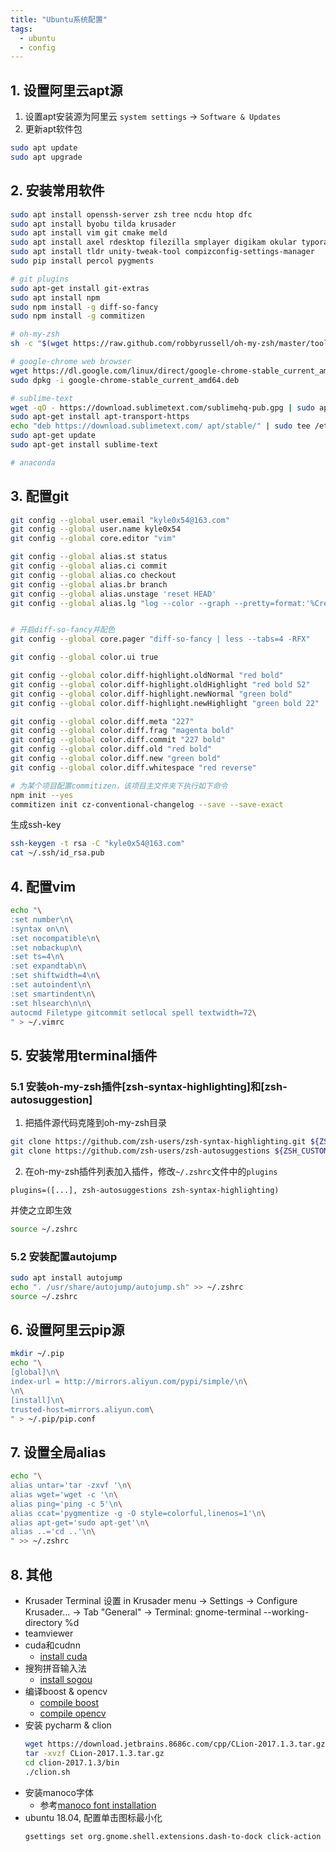 ```yaml
---
title: "Ubuntu系统配置"
tags:
  - ubuntu
  - config
---
```



## 1. 设置阿里云apt源
1. 设置apt安装源为阿里云
`system settings` -> `Software & Updates`
2. 更新apt软件包
```sh
sudo apt update
sudo apt upgrade
```


## 2. 安装常用软件
```sh
sudo apt install openssh-server zsh tree ncdu htop dfc
sudo apt install byobu tilda krusader
sudo apt install vim git cmake meld
sudo apt install axel rdesktop filezilla smplayer digikam okular typora tig keepass2
sudo apt install tldr unity-tweak-tool compizconfig-settings-manager
sudo pip install percol pygments

# git plugins
sudo apt-get install git-extras
sudo apt install npm
sudo npm install -g diff-so-fancy
sudo npm install -g commitizen

# oh-my-zsh
sh -c "$(wget https://raw.github.com/robbyrussell/oh-my-zsh/master/tools/install.sh -O -)"

# google-chrome web browser
wget https://dl.google.com/linux/direct/google-chrome-stable_current_amd64.deb
sudo dpkg -i google-chrome-stable_current_amd64.deb

# sublime-text
wget -qO - https://download.sublimetext.com/sublimehq-pub.gpg | sudo apt-key add -
sudo apt-get install apt-transport-https
echo "deb https://download.sublimetext.com/ apt/stable/" | sudo tee /etc/apt/sources.list.d/sublime-text.list
sudo apt-get update
sudo apt-get install sublime-text

# anaconda
```


## 3. 配置git
```sh
git config --global user.email "kyle0x54@163.com"
git config --global user.name kyle0x54
git config --global core.editor "vim"

git config --global alias.st status
git config --global alias.ci commit
git config --global alias.co checkout
git config --global alias.br branch
git config --global alias.unstage 'reset HEAD'
git config --global alias.lg "log --color --graph --pretty=format:'%Cred%h%Creset -%C(yellow)%d%Creset %s %Cgreen(%cr) %C(bold blue)<%an>%Creset' --abbrev-commit"


# 开启diff-so-fancy并配色
git config --global core.pager "diff-so-fancy | less --tabs=4 -RFX"

git config --global color.ui true

git config --global color.diff-highlight.oldNormal "red bold"
git config --global color.diff-highlight.oldHighlight "red bold 52"
git config --global color.diff-highlight.newNormal "green bold"
git config --global color.diff-highlight.newHighlight "green bold 22"

git config --global color.diff.meta "227"
git config --global color.diff.frag "magenta bold"
git config --global color.diff.commit "227 bold"
git config --global color.diff.old "red bold"
git config --global color.diff.new "green bold"
git config --global color.diff.whitespace "red reverse"

# 为某个项目配置commitizen，该项目主文件夹下执行如下命令
npm init --yes
commitizen init cz-conventional-changelog --save --save-exact
```

生成ssh-key
```sh
ssh-keygen -t rsa -C "kyle0x54@163.com"
cat ~/.ssh/id_rsa.pub
```


## 4. 配置vim
```sh
echo "\
:set number\n\
:syntax on\n\
:set nocompatible\n\
:set nobackup\n\
:set ts=4\n\
:set expandtab\n\
:set shiftwidth=4\n\
:set autoindent\n\
:set smartindent\n\
:set hlsearch\n\n\
autocmd Filetype gitcommit setlocal spell textwidth=72\
" > ~/.vimrc
```


## 5. 安装常用terminal插件
### 5.1 安装oh-my-zsh插件[zsh-syntax-highlighting]和[zsh-autosuggestion]
1. 把插件源代码克隆到oh-my-zsh目录
```sh
git clone https://github.com/zsh-users/zsh-syntax-highlighting.git ${ZSH_CUSTOM:-~/.oh-my-zsh/custom}/plugins/zsh-syntax-highlighting
git clone https://github.com/zsh-users/zsh-autosuggestions ${ZSH_CUSTOM:-~/.oh-my-zsh/custom}/plugins/zsh-autosuggestions
```

2. 在oh-my-zsh插件列表加入插件，修改`~/.zshrc`文件中的`plugins`
```
plugins=([...], zsh-autosuggestions zsh-syntax-highlighting)
```
并使之立即生效
```sh
source ~/.zshrc
```

### 5.2 安装配置autojump
```sh
sudo apt install autojump
echo ". /usr/share/autojump/autojump.sh" >> ~/.zshrc
source ~/.zshrc
```


## 6. 设置阿里云pip源
```sh
mkdir ~/.pip
echo "\
[global]\n\
index-url = http://mirrors.aliyun.com/pypi/simple/\n\
\n\
[install]\n\
trusted-host=mirrors.aliyun.com\
" > ~/.pip/pip.conf
```


## 7. 设置全局alias
```sh
echo "\
alias untar='tar -zxvf '\n\
alias wget='wget -c '\n\
alias ping='ping -c 5'\n\
alias ccat='pygmentize -g -O style=colorful,linenos=1'\n\
alias apt-get='sudo apt-get'\n\
alias ..='cd ..'\n\
" >> ~/.zshrc
```

## 8. 其他
- Krusader Terminal 设置
in Krusader menu -> Settings -> Configure Krusader... -> Tab "General" -> Terminal: gnome-terminal --working-directory %d
- teamviewer
- cuda和cudnn
    - [install cuda](http://www.jianshu.com/p/eb42f81f4e47)
- 搜狗拼音输入法
    - [install sogou](http://jingyan.baidu.com/article/380abd0a0e135f1d91192c4f.html)
- 编译boost & opencv
    - [compile boost](http://www.jianshu.com/p/d343d4cbea13)
    - [compile opencv](http://www.jianshu.com/p/4b52d4288d06)
- 安装 pycharm & clion
    ```sh
    wget https://download.jetbrains.8686c.com/cpp/CLion-2017.1.3.tar.gz
    tar -xvzf CLion-2017.1.3.tar.gz
    cd clion-2017.1.3/bin
    ./clion.sh
    ```
- 安装manoco字体
    - 参考[manoco font installation](https://github.com/cstrap/monaco-font.git)
- ubuntu 18.04, 配置单击图标最小化
    ```sh
    gsettings set org.gnome.shell.extensions.dash-to-dock click-action 'minimize'
    ```

